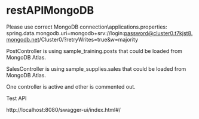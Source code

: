 # restAPIMongoDB
Please use correct MongoDB connection\applications.properties:
spring.data.mongodb.uri=mongodb+srv://login:password@cluster0.t7kjst8.mongodb.net/Cluster0/?retryWrites=true&w=majority

PostController is using
sample_training.posts that could be loaded from MongoDB Atlas.

SalesController is using
sample_supplies.sales that could be loaded from MongoDB Atlas.

One controller is active and other is commented out.


Test API

http://localhost:8080/swagger-ui/index.html#/

